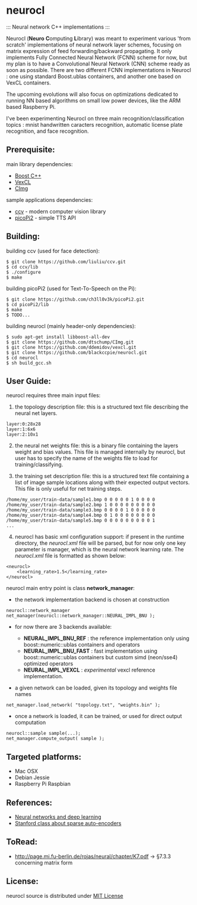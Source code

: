 # neurocl
::: Neural network C++ implementations :::

Neurocl (**Neuro** **C**omputing **L**ibrary) was meant to experiment various 'from scratch' implementations of neural network layer schemes, focusing on matrix expression of feed forwarding/backward propagating.
It only implements Fully Connected Neural Network (FCNN) scheme for now, but my plan is to have a Convolutional Neural Network (CNN) scheme ready as soon as possible.
There are two different FCNN implementations in Neurocl : one using standard Boost.ublas containers, and another one based on VexCL containers.  

The upcoming evolutions will also focus on optimizations dedicated to running NN based algorithms on small low power devices, like the ARM based Raspberry Pi.

I've been experimenting Neurocl on three main recognition/classification topics : mnist handwritten caracters recognition, automatic license plate recognition, and face recognition.

## Prerequisite:

main library dependencies:

- [Boost C++](https://github.com/boostorg)
- [VexCL](https://github.com/ddemidov/vexcl)
- [CImg](https://github.com/dtschump/CImg)

sample applications dependencies:

- [ccv](http://libccv.org) - modern computer vision library
- [picoPi2](https://github.com/ch3ll0v3k/picoPi2) - simple TTS API

## Building:

building ccv (used for face detection):
```
$ git clone https://github.com/liuliu/ccv.git
$ cd ccv/lib
$ ./configure
$ make
```

building picoPi2 (used for Text-To-Speech on the Pi):
```
$ git clone https://github.com/ch3ll0v3k/picoPi2.git
$ cd picoPi2/lib
$ make
$ TODO...
```

building neurocl (mainly header-only dependencies):
```
$ sudo apt-get install libboost-all-dev
$ git clone https://github.com/dtschump/CImg.git
$ git clone https://github.com/ddemidov/vexcl.git
$ git clone https://github.com/blackccpie/neurocl.git
$ cd neurocl
$ sh build_gcc.sh
```

## User Guide:

neurocl requires three main input files:

1. the topology description file: this is a structured text file describing the neural net layers.
```
layer:0:28x28
layer:1:6x6
layer:2:10x1
```
2. the neural net weights file: this is a binary file containing the layers weight and bias values. This file is managed internally by neurocl, but user has to specify the name of the weights file to load for training/classifying.

3. the training set description file: this is a structured text file containing a list of image sample locations along with their expected output vectors. This file is only useful for net training steps.
```
/home/my_user/train-data/sample1.bmp 0 0 0 0 0 1 0 0 0 0
/home/my_user/train-data/sample2.bmp 1 0 0 0 0 0 0 0 0 0
/home/my_user/train-data/sample3.bmp 0 0 0 0 1 0 0 0 0 0
/home/my_user/train-data/sample4.bmp 0 1 0 0 0 0 0 0 0 0
/home/my_user/train-data/sample5.bmp 0 0 0 0 0 0 0 0 0 1
...
```

4. neurocl has basic xml configuration support: if present in the runtime directory, the _neurocl.xml_ file will be parsed, but for now only one key parameter is manager, which is the neural network learning rate. The _neurocl.xml_ file is formatted as shown below:
```
<neurocl>
	<learning_rate>1.5</learning_rate>
</neurocl>
```

neurocl main entry point is class **network_manager**:
- the network implementation backend is chosen at construction
```
neurocl::network_manager net_manager(neurocl::network_manager::NEURAL_IMPL_BNU );
```
- for now there are 3 backends available:

    * **NEURAL_IMPL_BNU_REF** : the reference implementation only using boost::numeric::ublas containers and operators
    * **NEURAL_IMPL_BNU_FAST** : fast  implementation using boost::numeric::ublas containers but custom simd (neon/sse4) optimized operators
    * **NEURAL_IMPL_VEXCL** : _experimental_ vexcl reference implementation.


- a given network can be loaded, given its topology and weights file names
```
net_manager.load_network( "topology.txt", "weights.bin" );
```
- once a network is loaded, it can be trained, or used for direct output computation
```
neurocl::sample sample(...);
net_manager.compute_output( sample );
```

## Targeted platforms:

- Mac OSX
- Debian Jessie
- Raspberry Pi Raspbian

## References:
- [Neural networks and deep learning](http://neuralnetworksanddeeplearning.com)
- [Stanford class about sparse auto-encoders](http://web.stanford.edu/class/cs294a/sparseAutoencoder.pdf)

## ToRead:
- http://page.mi.fu-berlin.de/rojas/neural/chapter/K7.pdf
-> §7.3.3 concerning matrix form

## License:

neurocl source is distributed under [MIT License](https://en.wikipedia.org/wiki/MIT_License)
